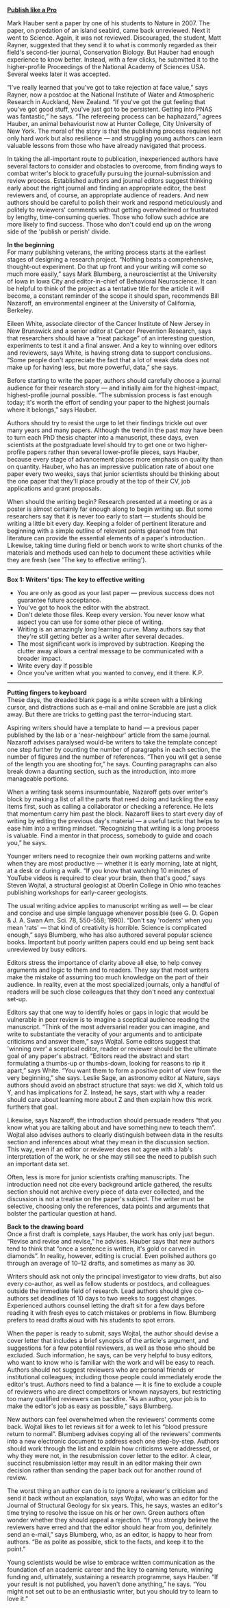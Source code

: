 
**[Publish like a Pro](http://www.nature.com/naturejobs/science/articles/10.1038/nj7317-873a)**

Mark Hauber sent a paper by one of his students to Nature in 2007. The paper, on predation of an island seabird, came back unreviewed. Next it went to Science. Again, it was not reviewed. Discouraged, the student, Matt Rayner, suggested that they send it to what is commonly regarded as their field's second-tier journal, Conservation Biology. But Hauber had enough experience to know better. Instead, with a few clicks, he submitted it to the higher-profile Proceedings of the National Academy of Sciences USA. Several weeks later it was accepted.

“I've really learned that you've got to take rejection at face value,” says Rayner, now a postdoc at the National Institute of Water and Atmospheric Research in Auckland, New Zealand. “If you've got the gut feeling that you've got good stuff, you've just got to be persistent. Getting into PNAS was fantastic,” he says. “The refereeing process can be haphazard,” agrees Hauber, an animal behaviourist now at Hunter College, City University of New York. The moral of the story is that the publishing process requires not only hard work but also resilience — and struggling young authors can learn valuable lessons from those who have already navigated that process.

In taking the all-important route to publication, inexperienced authors have several factors to consider and obstacles to overcome, from finding ways to combat writer's block to gracefully pursuing the journal-submission and review process. Established authors and journal editors suggest thinking early about the right journal and finding an appropriate editor, the best reviewers and, of course, an appropriate audience of readers. And new authors should be careful to polish their work and respond meticulously and politely to reviewers' comments without getting overwhelmed or frustrated by lengthy, time-consuming queries. Those who follow such advice are more likely to find success. Those who don't could end up on the wrong side of the 'publish or perish' divide.

**In the beginning**  
For many publishing veterans, the writing process starts at the earliest stages of designing a research project. “Nothing beats a comprehensive, thought-out experiment. Do that up front and your writing will come so much more easily,” says Mark Blumberg, a neuroscientist at the University of Iowa in Iowa City and editor-in-chief of Behavioral Neuroscience. It can be helpful to think of the project as a tentative title for the article it will become, a constant reminder of the scope it should span, recommends Bill Nazaroff, an environmental engineer at the University of California, Berkeley.

Eileen White, associate director of the Cancer Institute of New Jersey in New Brunswick and a senior editor at Cancer Prevention Research, says that researchers should have a “neat package” of an interesting question, experiments to test it and a final answer. And a key to winning over editors and reviewers, says White, is having strong data to support conclusions. “Some people don't appreciate the fact that a lot of weak data does not make up for having less, but more powerful, data,” she says.

Before starting to write the paper, authors should carefully choose a journal audience for their research story — and initially aim for the highest-impact, highest-profile journal possible. “The submission process is fast enough today; it's worth the effort of sending your paper to the highest journals where it belongs,” says Hauber.

Authors should try to resist the urge to let their findings trickle out over many years and many papers. Although the trend in the past may have been to turn each PhD thesis chapter into a manuscript, these days, even scientists at the postgraduate level should try to get one or two higher-profile papers rather than several lower-profile pieces, says Hauber, because every stage of advancement places more emphasis on quality than on quantity. Hauber, who has an impressive publication rate of about one paper every two weeks, says that junior scientists should be thinking about the one paper that they'll place proudly at the top of their CV, job applications and grant proposals.

When should the writing begin? Research presented at a meeting or as a poster is almost certainly far enough along to begin writing up. But some researchers say that it is never too early to start — students should be writing a little bit every day. Keeping a folder of pertinent literature and beginning with a simple outline of relevant points gleaned from that literature can provide the essential elements of a paper's introduction. Likewise, taking time during field or bench work to write short chunks of the materials and methods used can help to document these activities while they are fresh (see 'The key to effective writing').

-----
**Box 1: Writers' tips: The key to effective writing**

* You are only as good as your last paper — previous success does not guarantee future acceptance.
* You've got to hook the editor with the abstract.
* Don't delete those files. Keep every version. You never know what aspect you can use for some other piece of writing.
* Writing is an amazingly long learning curve. Many authors say that they're still getting better as a writer after several decades.
* The most significant work is improved by subtraction. Keeping the clutter away allows a central message to be communicated with a broader impact.
* Write every day if possible
* Once you've written what you wanted to convey, end it there. K.P.

----

**Putting fingers to keyboard**  
These days, the dreaded blank page is a white screen with a blinking cursor, and distractions such as e-mail and online Scrabble are just a click away. But there are tricks to getting past the terror-inducing start.

Aspiring writers should have a template to hand — a previous paper published by the lab or a 'near-neighbour' article from the same journal. Nazaroff advises paralysed would-be writers to take the template concept one step further by counting the number of paragraphs in each section, the number of figures and the number of references. “Then you will get a sense of the length you are shooting for,” he says. Counting paragraphs can also break down a daunting section, such as the introduction, into more manageable portions.

When a writing task seems insurmountable, Nazaroff gets over writer's block by making a list of all the parts that need doing and tackling the easy items first, such as calling a collaborator or checking a reference. He lets that momentum carry him past the block. Nazaroff likes to start every day of writing by editing the previous day's material — a useful tactic that helps to ease him into a writing mindset. “Recognizing that writing is a long process is valuable. Find a mentor in that process, somebody to guide and coach you,” he says.

Younger writers need to recognize their own working patterns and write when they are most productive — whether it is early morning, late at night, at a desk or during a walk. “If you know that watching 10 minutes of YouTube videos is required to clear your brain, then that's good,” says Steven Wojtal, a structural geologist at Oberlin College in Ohio who teaches publishing workshops for early-career geologists.

The usual writing advice applies to manuscript writing as well — be clear and concise and use simple language whenever possible (see G. D. Gopen & J. A. Swan Am. Sci. 78, 550–558; 1990). “Don't say 'rodents' when you mean 'rats' — that kind of creativity is horrible. Science is complicated enough,” says Blumberg, who has also authored several popular science books. Important but poorly written papers could end up being sent back unreviewed by busy editors.

Editors stress the importance of clarity above all else, to help convey arguments and logic to them and to readers. They say that most writers make the mistake of assuming too much knowledge on the part of their audience. In reality, even at the most specialized journals, only a handful of readers will be such close colleagues that they don't need any contextual set-up.

Editors say that one way to identify holes or gaps in logic that would be vulnerable in peer review is to imagine a sceptical audience reading the manuscript. “Think of the most adversarial reader you can imagine, and write to substantiate the veracity of your arguments and to anticipate criticisms and answer them,” says Wojtal. Some editors suggest that 'winning over' a sceptical editor, reader or reviewer should be the ultimate goal of any paper's abstract. “Editors read the abstract and start formulating a thumbs-up or thumbs-down, looking for reasons to rip it apart,” says White. “You want them to form a positive point of view from the very beginning,” she says. Leslie Sage, an astronomy editor at Nature, says authors should avoid an abstract structure that says: we did X, which told us Y, and has implications for Z. Instead, he says, start with why a reader should care about learning more about Z and then explain how this work furthers that goal.

Likewise, says Nazaroff, the introduction should persuade readers “that you know what you are talking about and have something new to teach them”. Wojtal also advises authors to clearly distinguish between data in the results section and inferences about what they mean in the discussion section. This way, even if an editor or reviewer does not agree with a lab's interpretation of the work, he or she may still see the need to publish such an important data set.

Often, less is more for junior scientists crafting manuscripts. The introduction need not cite every background article gathered, the results section should not archive every piece of data ever collected, and the discussion is not a treatise on the paper's subject. The writer must be selective, choosing only the references, data points and arguments that bolster the particular question at hand.

**Back to the drawing board**  
Once a first draft is complete, says Hauber, the work has only just begun. “Revise and revise and revise,” he advises. Hauber says that new authors tend to think that “once a sentence is written, it's gold or carved in diamonds”. In reality, however, editing is crucial. Even polished authors go through an average of 10–12 drafts, and sometimes as many as 30.

Writers should ask not only the principal investigator to view drafts, but also every co-author, as well as fellow students or postdocs, and colleagues outside the immediate field of research. Lead authors should give co-authors set deadlines of 10 days to two weeks to suggest changes. Experienced authors counsel letting the draft sit for a few days before reading it with fresh eyes to catch mistakes or problems in flow. Blumberg prefers to read drafts aloud with his students to spot errors.

When the paper is ready to submit, says Wojtal, the author should devise a cover letter that includes a brief synopsis of the article's argument, and suggestions for a few potential reviewers, as well as those who should be excluded. Such information, he says, can be very helpful to busy editors, who want to know who is familiar with the work and will be easy to reach. Authors should not suggest reviewers who are personal friends or institutional colleagues; including those people could immediately erode the editor's trust. Authors need to find a balance — it is fine to exclude a couple of reviewers who are direct competitors or known naysayers, but restricting too many qualified reviewers can backfire. “As an author, your job is to make the editor's job as easy as possible,” says Blumberg.

New authors can feel overwhelmed when the reviewers' comments come back. Wojtal likes to let reviews sit for a week to let his “blood pressure return to normal”. Blumberg advises copying all of the reviewers' comments into a new electronic document to address each one step-by-step. Authors should work through the list and explain how criticisms were addressed, or why they were not, in the resubmission cover letter to the editor. A clear, succinct resubmission letter may result in an editor making their own decision rather than sending the paper back out for another round of review.

The worst thing an author can do is to ignore a reviewer's criticism and send it back without an explanation, says Wojtal, who was an editor for the Journal of Structural Geology for six years. This, he says, wastes an editor's time trying to resolve the issue on his or her own. Green authors often wonder whether they should appeal a rejection. “If you strongly believe the reviewers have erred and that the editor should hear from you, definitely send an e-mail,” says Blumberg, who, as an editor, is happy to hear from authors. “Be as polite as possible, stick to the facts, and keep it to the point.”

Young scientists would be wise to embrace written communication as the foundation of an academic career and the key to earning tenure, winning funding and, ultimately, sustaining a research programme, says Hauber. “If your result is not published, you haven't done anything,” he says. “You might not set out to be an enthusiastic writer, but you should try to learn to love it.”


